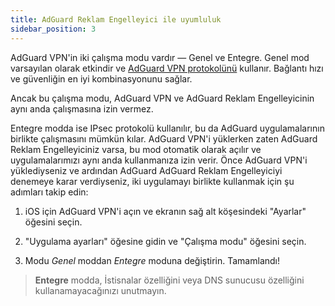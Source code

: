 ```yaml
---
title: AdGuard Reklam Engelleyici ile uyumluluk
sidebar_position: 3
---
```


AdGuard VPN'in iki çalışma modu vardır — Genel ve Entegre. Genel mod varsayılan olarak etkindir ve [AdGuard VPN protokolünü](/general/adguard-vpn-protocol) kullanır. Bağlantı hızı ve güvenliğin en iyi kombinasyonunu sağlar.

Ancak bu çalışma modu, AdGuard VPN ve AdGuard Reklam Engelleyicinin aynı anda çalışmasına izin vermez.

Entegre modda ise IPsec protokolü kullanılır, bu da AdGuard uygulamalarının birlikte çalışmasını mümkün kılar. AdGuard VPN'i yüklerken zaten AdGuard Reklam Engelleyiciniz varsa, bu mod otomatik olarak açılır ve uygulamalarımızı aynı anda kullanmanıza izin verir. Önce AdGuard VPN'i yüklediyseniz ve ardından AdGuard AdGuard Reklam Engelleyiciyi denemeye karar verdiyseniz, iki uygulamayı birlikte kullanmak için şu adımları takip edin:

1. iOS için AdGuard VPN'i açın ve ekranın sağ alt köşesindeki "Ayarlar" öğesini seçin.

2. "Uygulama ayarları" öğesine gidin ve "Çalışma modu" öğesini seçin.

3. Modu *Genel* moddan *Entegre* moduna değiştirin. Tamamlandı!

> **Entegre** modda, İstisnalar özelliğini veya DNS sunucusu özelliğini kullanamayacağınızı unutmayın.
